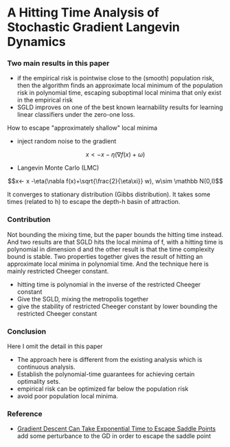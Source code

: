 # A Hitting Time Analysis of Stochastic Gradient Langevin Dynamics

### Two main results in this paper

-   if the empirical risk is pointwise close to the (smooth) population risk, then the algorithm finds an approximate local minimum of the population risk in polynomial time, escaping suboptimal local minima that only exist in the empirical risk
-   SGLD improves on one of the best known learnability results for learning linear classifiers under the zero-one loss.

How to escape "approximately shallow" local minima

-   inject random noise to the gradient

$$x<- x- \eta (\nabla f(x)+\omega)$$

-   Langevin Monte Carlo (LMC)


$$x<- x -\eta(\nabla f(x)+\sqrt{\frac{2}{\eta\xi}} w), w\sim \mathbb N(0,I)$$

It converges to stationary distribution (Gibbs distribution). It takes some times (related to h) to escape the depth-h basin of attraction.

### Contribution

Not bounding the mixing time, but the paper bounds the hitting time instead. And two results are that SGLD hits the local minima of f, with a hitting time is polynomial in dimension d and the other result is that the time complexity bound is stable. Two properties together gives the result of hitting an approximate local minima in polynomial time. And the technique here is mainly restricted Cheeger constant.

-   hitting time is polynomial in the inverse of the restricted Cheeger constant
-   Give the SGLD, mixing the metropolis together
-   give the stability of restricted Cheeger constant by lower bounding the restricted Cheeger constant

### Conclusion

Here I omit the detail in this paper

-   The approach here is different from the existing analysis which is continuous analysis. 
-   Establish the polynomial-time guarantees for achieving certain optimality sets.
-   empirical risk can be optimized far below the population risk
-   avoid poor population local minima.


### Reference

-   [Gradient Descent Can Take Exponential Time to Escape Saddle Points](https://uk.arxiv.org/pdf/1705.10412.pdf) add some perturbance to the GD in order to escape the saddle point


